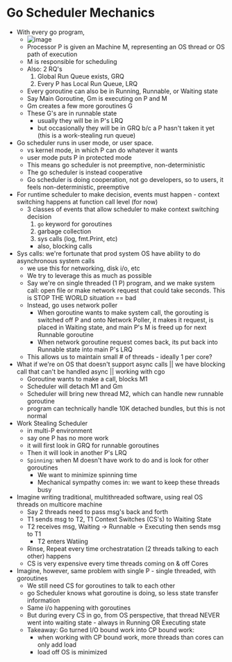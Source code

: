 # Go Scheduler Mechanics
* With every go program,
    - ![image](https://user-images.githubusercontent.com/11031915/68126210-44fc6880-fee1-11e9-83b2-7c25d6d7b022.png)
    - Processor P is given an Machine M, representing an OS thread or OS path of execution
    - M is responsible for scheduling
    - Also: 2 RQ's
        1. Global Run Queue exists, GRQ
        1. Every P has Local Run Queue, LRQ
    - Every goroutine can also be in Running, Runnable, or Waiting state
    - Say Main Goroutine, Gm is executing on P and M
    - Gm creates a few more goroutines G
    - These G's are in runnable state
        * usually they will be in P's LRQ
        * but occasionally they will be in GRQ b/c a P hasn't taken it yet (this is a work-stealing run queue)
* Go scheduler runs in user mode, or user space. 
    - vs kernel mode, in which P can do whatever it wants
    - user mode puts P in protected mode
    - This means go scheduler is not preemptive, non-deterministic
    - The go scheduler is instead cooperative
    - Go scheduler is doing cooperation, not go developers, so to users, it feels non-deterministic, preemptive
* For runtime scheduler to make decision, events must happen - context switching happens at function call level (for now)
    - 3 classes of events that allow scheduler to make context switching decision
        1. `go` keyword for goroutines
        1. garbage collection
        1. sys calls (log, fmt.Print, etc)
        - also, blocking calls 
* Sys calls: we're fortunate that prod system OS have ability to do asynchronous system calls
    * we use this for networking, disk i/o, etc
    * We try to leverage this as much as possible
    * Say we're on single threaded (1 P) program, and we make system call: open file or make network request that could take seconds. This is STOP THE WORLD situation == bad
    * Instead, go uses network poller
        - When goroutine wants to make system call, the gorouting is switched off P and onto Network Poller, it makes it request, is placed in Waiting state, and main P's M is freed up for next Runnable goroutine
        - When network goroutine request comes back, its put back into Runnable state into main P's LRQ
    * This allows us to maintain small # of threads - ideally 1 per core?
* What if we're on OS that doesn't support async calls || we have blocking call that can't be handled async || working with cgo
    - Goroutine wants to make a call, blocks M1
    - Scheduler will detach M1 and Gm
    - Scheduler will bring new thread M2, which can handle new runnable goroutine
    - program can technically handle 10K detached bundles, but this is not normal
* Work Stealing Scheduler
    - in multi-P environment
    - say one P has no more work
    - it will first look in GRQ for runnable goroutines
    - Then it will look in another P's LRQ
    - `Spinning`: when M doesn't have work to do and is look for other goroutines
        * We want to minimize spinning time
        * Mechanical sympathy comes in: we want to keep these threads busy
* Imagine writing traditional, multithreaded software, using real OS threads on multicore machine
    * Say 2 threads need to pass msg's back and forth
    * T1 sends msg to T2, T1 Context Switches (CS's) to Waiting State
    * T2 receives msg, Waiting -> Runnable -> Executing then sends msg to T1
        - T2 enters Watiing
    * Rinse, Repeat every time orchestratation (2 threads talking to each other) happens
    * CS is very expensive every time threads coming on & off Cores
* Imagine, however, same problem with single P - single threaded, with goroutines
    * We still need CS for goroutines to talk to each other
    * go Scheduler knows what goroutine is doing, so less state transfer information
    * Same i/o happening with goroutines
    * But during every CS in go, from OS perspective, that thread NEVER went into waiting state - always in Running OR Executing state
    * Takeaway: Go turned I/O bound work into CP bound work: 
        - when working with CP bound work, more threads than cores can only add load
        * load off OS is minimized


